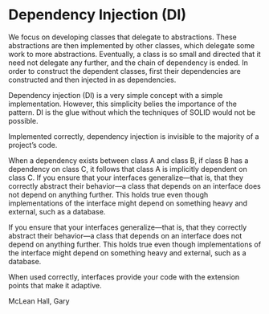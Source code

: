 # Dependency Injection (DI)

We focus on developing classes that delegate to abstractions. These abstractions are then implemented by other classes, which delegate some work to more abstractions. Eventually, a class is so small and directed that it need not delegate any further, and the chain of dependency is ended. In order to construct the dependent classes, first their dependencies are constructed and then injected in as dependencies.




Dependency injection (DI) is a very simple concept with a simple implementation. However, this simplicity belies the importance of the pattern. DI is the glue without which the techniques of SOLID would not be possible.

Implemented correctly, dependency injection is invisible to the majority of a project’s code.




When a dependency exists between class A and class B, if class B has a dependency on class C, it follows that class A is implicitly dependent on class C. If you ensure that your interfaces generalize—that is, that they correctly abstract their behavior—a class that depends on an interface does not depend on anything further. This holds true even though implementations of the interface might depend on something heavy and external, such as a database.

If you ensure that your interfaces generalize—that is, that they correctly abstract their behavior—a class that depends on an interface does not depend on anything further. This holds true even though implementations of the interface might depend on something heavy and external, such as a database.

When used correctly, interfaces provide your code with the extension points that make it adaptive.

McLean Hall, Gary